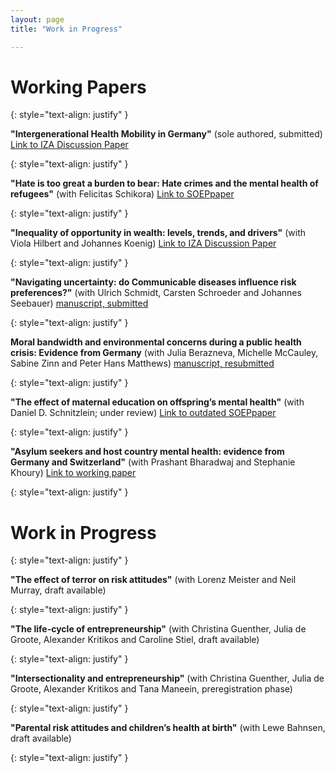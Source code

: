 ```yaml
---
layout: page
title: "Work in Progress"

---
```


# Working Papers

{: style="text-align: justify" }

**"Intergenerational Health Mobility in Germany"** (sole authored, submitted) [Link to IZA Discussion Paper](https://docs.iza.org/dp16567.pdf)

{: style="text-align: justify" }

**"Hate is too great a burden to bear: Hate crimes and the mental health of refugees"** (with Felicitas Schikora) [Link to SOEPpaper](https://www.diw.de/de/diw_01.c.817746.de/publikationen/soeppapers/2021_1130/hate_is_too_great_a_burden_to_bear__hate_crimes_and_the_mental_health_of_refugees.html)

{: style="text-align: justify" }

**"Inequality of opportunity in wealth: levels, trends, and drivers"** (with Viola Hilbert and Johannes Koenig) [Link to IZA Discussion Paper](https://docs.iza.org/dp16488.pdf)

{: style="text-align: justify" }


**"Navigating uncertainty: do Communicable diseases influence risk preferences?"** (with Ulrich Schmidt, Carsten Schroeder and Johannes Seebauer) [manuscript, submitted](https://github.com/dangraeber/academic_site/tree/gh-pages/assets/covid_risk.pdf)

{: style="text-align: justify" }

**Moral bandwidth and environmental concerns during a public health crisis: Evidence from Germany** (with Julia Berazneva, Michelle McCauley, Sabine Zinn and Peter Hans Matthews) [manuscript, resubmitted](https://github.com/dangraeber/academic_site/tree/gh-pages/assets/covid_env_pref.pdf)

{: style="text-align: justify" }

**"The effect of maternal education on offspring’s mental health"** (with Daniel D. Schnitzlein; under review) [Link to outdated SOEPpaper](https://www.diw.de/documents/publikationen/73/diw_01.c.617185.de/diw_sp1028.pdf)

{: style="text-align: justify" }

**"Asylum seekers and host country mental health: evidence from Germany and Switzerland"** (with Prashant Bharadwaj and Stephanie Khoury) [Link to working paper](https://www.dropbox.com/s/k0h4xn4fu2npzu8/20200521_asylum_MH%20%281%29.pdf?dl=0)



{: style="text-align: justify" }

# Work in Progress

{: style="text-align: justify" }

**"The effect of terror on risk attitudes"** (with Lorenz Meister and Neil Murray, draft available)

{: style="text-align: justify" }

**"The life-cycle of entrepreneurship"** (with Christina Guenther, Julia de Groote, Alexander Kritikos and Caroline Stiel, draft available)

{: style="text-align: justify" }

**"Intersectionality and entrepreneurship"** (with Christina Guenther, Julia de Groote, Alexander Kritikos and Tana Maneein, preregistration phase)

{: style="text-align: justify" }

**"Parental risk attitudes and children’s health at birth"** (with Lewe Bahnsen, draft available)

{: style="text-align: justify" }
